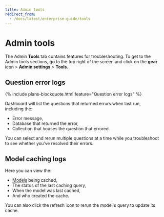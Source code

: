 ```yaml
---
title: Admin tools
redirect_from:
  - /docs/latest/enterprise-guide/tools
---
```


# Admin tools

The Admin **Tools** tab contains features for troubleshooting. To get to the Admin tools sections, go to the top right of the screen and click on the **gear** icon > **Admin settings** > **Tools**.

## Question error logs

{% include plans-blockquote.html feature="Question error logs" %}

Dashboard will list the questions that returned errors when last run, including the:

- Error message,
- Database that returned the error,
- Collection that houses the question that errored.

You can select and rerun multiple questions at a time while you troubleshoot to see whether you've resolved their errors.

## Model caching logs

Here you can view the:

- [Models](../data-modeling/models.md) being cached,
- The status of the last caching query,
- When the model was last cached,
- And who created the cache.

You can also click the refresh icon to rerun the model's query to update its cache.
